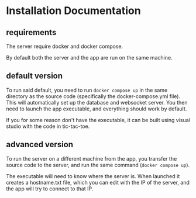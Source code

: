 # Installation Documentation

## requirements

The server require docker and docker compose.

By default both the server and the app are run on the same machine.

## default version

To run said default, you need to run `docker compose up` in the same directory as the source code (specifically the docker-compose.yml file).
This will automatically set up the database and websocket server. You then need to launch the app executable, and everything should work by default.

If you for some reason don't have the executable, it can be built using visual studio with the code in tic-tac-toe.

## advanced version

To run the server on a different machine from the app, you transfer the source code to the server, and run the same command (`docker compose up`).

The executable will need to know where the server is. When launched it creates a hostname.txt file, which you can edit with the IP of the server, and the app will try to connect to that IP.
